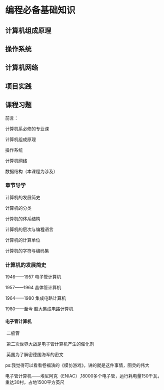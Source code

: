 # 编程必备基础知识

## 计算机组成原理

## 操作系统

## 计算机网络

## 项目实践

## 课程习题

前言：

计算机系必修的专业课

计算机组成原理

操作系统

计算机网络

数据结构（本课程为涉及）



### 章节导学

计算机的发展简史

计算机的分类

计算机的体系结构

计算机的层次与编程语言

计算机的计算单位

计算机的字符与编码集



### 计算机的发展简史

1946——1957	电子管计算机

1957——1964	晶体管计算机

1964——1980	集成电路计算机

1980——至今	超大集成电路计算机



#### 电子管计算机

​	二极管

​	第二次世界大战是电子管计算机产生的催化剂

​	英国为了解密德国海军的密文

​	ps:我觉得可以看看卷福演的《模仿游戏》，讲的就是这件事情，图灵的伟大

​	电子管计算机——埃尼阿克（ENIAC）,18000多个电子管，运行耗电量150千瓦，重达30村，占地1500平方英尺 

